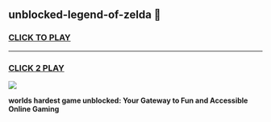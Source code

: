 
## unblocked-legend-of-zelda 👋
<h3>
<a href="https://premium.freeplayer.one?title=unblocked-legend-of-zelda&ref=14F">CLICK TO PLAY</a></h3>
<hr>

<h3>
<a href="https://premium.freeplayer.one?title=unblocked-legend-of-zelda&ref=14F">CLICK 2 PLAY</a>
  
</h3>

<a href="https://premium.freeplayer.one?title=unblocked-legend-of-zelda&ref=12F/"><img src="https://clearcache.store/games.png"></a>


**worlds hardest game unblocked: Your Gateway to Fun and Accessible Online Gaming**
